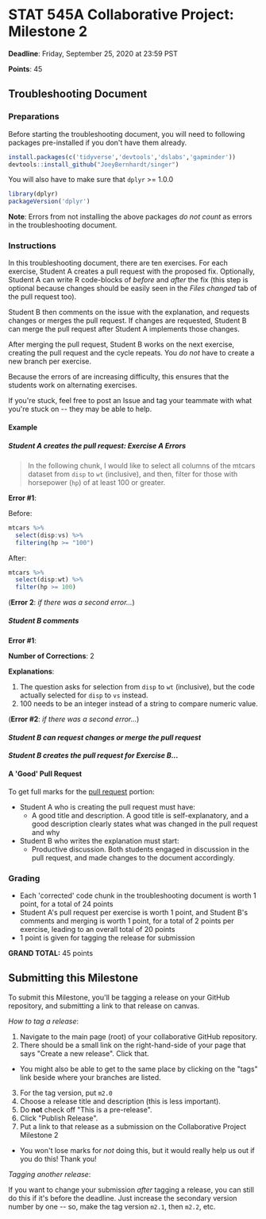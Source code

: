 # STAT 545A Collaborative Project: Milestone 2

**Deadline**: Friday, September 25, 2020 at 23:59 PST

**Points**: 45

## Troubleshooting Document

### Preparations

Before starting the troubleshooting document, you will need to following packages pre-installed if you don't have them already.

```r
install.packages(c('tidyverse','devtools','dslabs','gapminder'))
devtools::install_github("JoeyBernhardt/singer")
```

You will also have to make sure that `dplyr` >= 1.0.0

```r
library(dplyr)
packageVersion('dplyr')
```

**Note**: Errors from not installing the above packages _do not count_ as errors in the troubleshooting document.

### Instructions
In this troubleshooting document, there are ten exercises. For each exercise, Student A creates a pull request with the proposed fix. Optionally, Student A can write R code-blocks of _before_ and _after_ the fix (this step is optional because changes should be easily seen in the _Files changed_ tab of the pull request too). 

Student B then comments on the issue with the explanation, and requests changes or merges the pull request. If changes are requested, Student B can merge the pull request after Student A implements those changes. 

After merging the pull request, Student B works on the next exercise, creating the pull request and the cycle repeats. You _do not_ have to create a new branch per exercise.

Because the errors of are increasing difficulty, this ensures that the students work on alternating exercises.

If you're stuck, feel free to post an Issue and tag your teammate with what you're stuck on -- they may be able to help.

#### Example

##### _Student A creates the pull request: Exercise A Errors_

> In the following chunk, I would like to select all columns of the mtcars dataset from `disp` to `wt` (inclusive), and then, filter for those with horsepower (`hp`) of at least 100 or greater.

**Error #1**:

Before:

```r
mtcars %>%
  select(disp:vs) %>%
  filtering(hp >= "100")
```

After:
```r
mtcars %>%
  select(disp:wt) %>%
  filter(hp >= 100)
```

(**Error 2**: _if there was a second error..._)

##### _Student B comments_

**Error #1**: 

**Number of Corrections**: 2

**Explanations**: 

1. The question asks for selection from `disp` to `wt` (inclusive), but the code actually selected for `disp` to `vs` instead. 
1. 100 needs to be an integer instead of a string to compare numeric value.

(**Error #2**: _if there was a second error..._)

#### _Student B can request changes or merge the pull request_

#### _Student B creates the pull request for Exercise B..._

#### A 'Good' Pull Request

To get full marks for the [pull request](https://stat545.stat.ubc.ca/collaborative-about/) portion:

- Student A who is creating the pull request must have:
    - A good title and description. A good title is self-explanatory, and a good description clearly states what was changed in the pull request and why
- Student B who writes the explanation must start:
    - Productive discussion. Both students engaged in discussion in the pull request, and made changes to the document accordingly.

### Grading

- Each 'corrected' code chunk in the troubleshooting document is worth 1 point, for a total of 24 points
- Student A's pull request per exercise is worth 1 point, and Student B's comments and merging is worth 1 point, for a total of 2 points per exercise, leading to an overall total of 20 points
- 1 point is given for tagging the release for submission

**GRAND TOTAL:** 45 points

## Submitting this Milestone

To submit this Milestone, you'll be tagging a release on your GitHub repository, and submitting a link to that release on canvas. 

_How to tag a release_:

1. Navigate to the main page (root) of your collaborative GitHub repository.
2. There should be a small link on the right-hand-side of your page that says "Create a new release". Click that.
  - You might also be able to get to the same place by clicking on the "tags" link beside where your branches are listed. 
3. For the tag version, put `m2.0`
4. Choose a release title and description (this is less important).
5. Do __not__ check off "This is a pre-release".
6. Click "Publish Release".
7. Put a link to that release as a submission on the Collaborative Project Milestone 2
  - You won't lose marks for _not_ doing this, but it would really help us out if you do this! Thank you!

_Tagging another release_:

If you want to change your submission _after_ tagging a release, you can still do this if it's before the deadline. Just increase the secondary version number by one -- so, make the tag version `m2.1`, then `m2.2`, etc.
